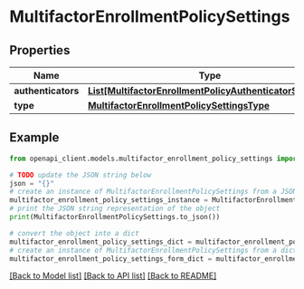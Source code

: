 # MultifactorEnrollmentPolicySettings


## Properties

Name | Type | Description | Notes
------------ | ------------- | ------------- | -------------
**authenticators** | [**List[MultifactorEnrollmentPolicyAuthenticatorSettings]**](MultifactorEnrollmentPolicyAuthenticatorSettings.md) |  | [optional] 
**type** | [**MultifactorEnrollmentPolicySettingsType**](MultifactorEnrollmentPolicySettingsType.md) |  | [optional] 

## Example

```python
from openapi_client.models.multifactor_enrollment_policy_settings import MultifactorEnrollmentPolicySettings

# TODO update the JSON string below
json = "{}"
# create an instance of MultifactorEnrollmentPolicySettings from a JSON string
multifactor_enrollment_policy_settings_instance = MultifactorEnrollmentPolicySettings.from_json(json)
# print the JSON string representation of the object
print(MultifactorEnrollmentPolicySettings.to_json())

# convert the object into a dict
multifactor_enrollment_policy_settings_dict = multifactor_enrollment_policy_settings_instance.to_dict()
# create an instance of MultifactorEnrollmentPolicySettings from a dict
multifactor_enrollment_policy_settings_form_dict = multifactor_enrollment_policy_settings.from_dict(multifactor_enrollment_policy_settings_dict)
```
[[Back to Model list]](../README.md#documentation-for-models) [[Back to API list]](../README.md#documentation-for-api-endpoints) [[Back to README]](../README.md)


